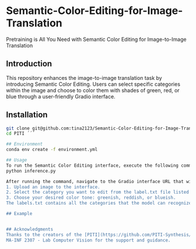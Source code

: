 # Semantic-Color-Editing-for-Image-Translation
 Pretraining is All You Need with Semantic Color Editing for Image-to-Image Translation
 ## Introduction
This repository enhances the image-to-image translation task by introducing Semantic Color Editing. Users can select specific categories within the image and choose to color them with shades of green, red, or blue through a user-friendly Gradio interface.

## Installation
```bash
git clone git@github.com:tina2123/Semantic-Color-Editing-for-Image-Translation.git
cd PITI ´´´

## Environment
conda env create -f environment.yml

## Usage
To run the Semantic Color Editing interface, execute the following command:
python inference.py

After running the command, navigate to the Gradio interface URL that will be displayed in your terminal. Here's how to use the interface:
1. Upload an image to the interface.
2. Select the category you want to edit from the label.txt file listed in the interface.
3. Choose your desired color tone: greenish, reddish, or blueish.
The labels.txt contains all the categories that the model can recognize and edit.

## Example


## Acknowledgments
Thanks to the creators of the [PITI](https://github.com/PITI-Synthesis/PITI) repository for the initial image translation model.
MA-INF 2307 - Lab Computer Vision for the support and guidance.
